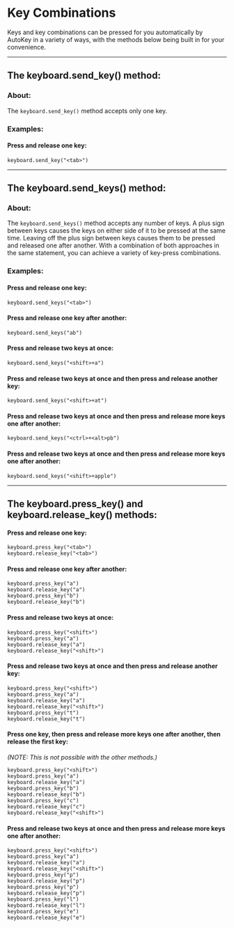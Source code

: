 # Key Combinations
Keys and key combinations can be pressed for you automatically by AutoKey in a variety of ways, with the methods below being built in for your convenience.


***


## The keyboard.send_key() method:

### About:

The `keyboard.send_key()` method accepts only one key.

### Examples:

#### Press and release one key:
```
keyboard.send_key("<tab>")
```


***


## The keyboard.send_keys() method:

### About:
The `keyboard.send_keys()` method accepts any number of keys. A plus sign between keys causes the keys on either side of it to be pressed at the same time. Leaving off the plus sign between keys causes them to be pressed and released one after another. With a combination of both approaches in the same statement, you can achieve a variety of key-press combinations.

### Examples:

#### Press and release one key:
```
keyboard.send_keys("<tab>")
```
#### Press and release one key after another:
```
keyboard.send_keys("ab")
```
#### Press and release two keys at once:
```
keyboard.send_keys("<shift>+a")
```
#### Press and release two keys at once and then press and release another key:
```
keyboard.send_keys("<shift>+at")
```
#### Press and release two keys at once and then press and release more keys one after another:
```
keyboard.send_keys("<ctrl>+<alt>pb")
```
#### Press and release two keys at once and then press and release more keys one after another:
```
keyboard.send_keys("<shift>+apple")
```


***


## The keyboard.press_key() and keyboard.release_key() methods:

#### Press and release one key:
```
keyboard.press_key("<tab>")
keyboard.release_key("<tab>")
```
#### Press and release one key after another:
```
keyboard.press_key("a")
keyboard.release_key("a")
keyboard.press_key("b")
keyboard.release_key("b")
```
#### Press and release two keys at once:
```
keyboard.press_key("<shift>")
keyboard.press_key("a")
keyboard.release_key("a")
keyboard.release_key("<shift>")
```
#### Press and release two keys at once and then press and release another key:
```
keyboard.press_key("<shift>")
keyboard.press_key("a")
keyboard.release_key("a")
keyboard.release_key("<shift>")
keyboard.press_key("t")
keyboard.release_key("t")
```
#### Press one key, then press and release more keys one after another, then release the first key:
_(NOTE: This is not possible with the other methods.)_
```
keyboard.press_key("<shift>")
keyboard.press_key("a")
keyboard.release_key("a")
keyboard.press_key("b")
keyboard.release_key("b")
keyboard.press_key("c")
keyboard.release_key("c")
keyboard.release_key("<shift>")
```
#### Press and release two keys at once and then press and release more keys one after another:
```
keyboard.press_key("<shift>")
keyboard.press_key("a")
keyboard.release_key("a")
keyboard.release_key("<shift>")
keyboard.press_key("p")
keyboard.release_key("p")
keyboard.press_key("p")
keyboard.release_key("p")
keyboard.press_key("l")
keyboard.release_key("l")
keyboard.press_key("e")
keyboard.release_key("e")
```
